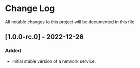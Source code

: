 # Change Log

All notable changes to this project will be documented in this file.

## [1.0.0-rc.0] - 2022-12-26

### Added
- Initial stable version of a network service.
